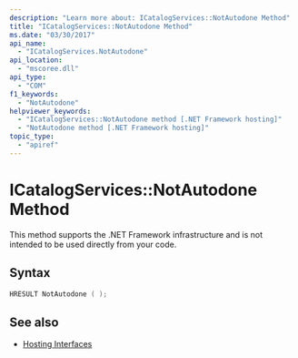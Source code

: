 ```yaml
---
description: "Learn more about: ICatalogServices::NotAutodone Method"
title: "ICatalogServices::NotAutodone Method"
ms.date: "03/30/2017"
api_name:
  - "ICatalogServices.NotAutodone"
api_location:
  - "mscoree.dll"
api_type:
  - "COM"
f1_keywords:
  - "NotAutodone"
helpviewer_keywords:
  - "ICatalogServices::NotAutodone method [.NET Framework hosting]"
  - "NotAutodone method [.NET Framework hosting]"
topic_type:
  - "apiref"
---
```

# ICatalogServices::NotAutodone Method

This method supports the .NET Framework infrastructure and is not intended to be used directly from your code.

## Syntax

```cpp
HRESULT NotAutodone ( );
```

## See also

- [Hosting Interfaces](hosting-interfaces.md)
